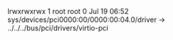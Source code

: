 lrwxrwxrwx 1 root root 0 Jul 19 06:52 sys/devices/pci0000:00/0000:00:04.0/driver -> ../../../bus/pci/drivers/virtio-pci
